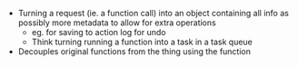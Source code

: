- Turning a request (ie. a function call) into an object containing all info as possibly more metadata to allow for extra operations
	- eg. for saving to action log for undo
	- Think turning running a function into a task in a task queue
- Decouples original functions from the thing using the function